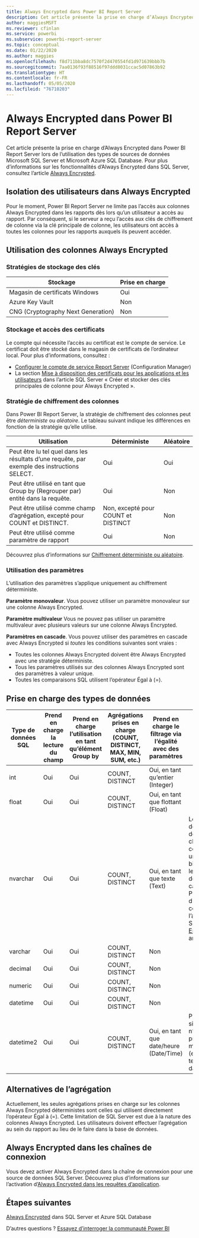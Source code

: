 ```yaml
---
title: Always Encrypted dans Power BI Report Server
description: Cet article présente la prise en charge d’Always Encrypted dans Power BI Report Server lors de l’utilisation des types de sources de données Microsoft SQL Server et Microsoft Azure SQL Database.
author: maggiesMSFT
ms.reviewer: cfinlan
ms.service: powerbi
ms.subservice: powerbi-report-server
ms.topic: conceptual
ms.date: 01/22/2020
ms.author: maggies
ms.openlocfilehash: f8d711bba8dc7570f2d470554fd1d971639bbb7b
ms.sourcegitcommit: 7aa0136f93f88516f97ddd8031ccac5d07863b92
ms.translationtype: HT
ms.contentlocale: fr-FR
ms.lasthandoff: 05/05/2020
ms.locfileid: "76710203"
---
```

# <a name="always-encrypted-in-power-bi-report-server"></a>Always Encrypted dans Power BI Report Server

Cet article présente la prise en charge d’Always Encrypted dans Power BI Report Server lors de l’utilisation des types de sources de données Microsoft SQL Server et Microsoft Azure SQL Database. Pour plus d’informations sur les fonctionnalités d’Always Encrypted dans SQL Server, consultez l’article [Always Encrypted](https://docs.microsoft.com/sql/relational-databases/security/encryption/always-encrypted-database-engine).

## <a name="always-encrypted-user-isolation"></a>Isolation des utilisateurs dans Always Encrypted

Pour le moment, Power BI Report Server ne limite pas l’accès aux colonnes Always Encrypted dans les rapports dès lors qu’un utilisateur a accès au rapport.  Par conséquent, si le serveur a reçu l’accès aux clés de chiffrement de colonne via la clé principale de colonne, les utilisateurs ont accès à toutes les colonnes pour les rapports auxquels ils peuvent accéder.

## <a name="always-encrypted-column-usage"></a>Utilisation des colonnes Always Encrypted

### <a name="key-storage-strategies"></a>Stratégies de stockage des clés

|Stockage  |Prise en charge  |
|---------|---------|
|Magasin de certificats Windows | Oui |
|Azure Key Vault | Non |
| CNG (Cryptography Next Generation) | Non |

### <a name="certificate-storage-and-access"></a>Stockage et accès des certificats

Le compte qui nécessite l’accès au certificat est le compte de service. Le certificat doit être stocké dans le magasin de certificats de l’ordinateur local. Pour plus d’informations, consultez :

- [Configurer le compte de service Report Server](https://docs.microsoft.com/sql/reporting-services/install-windows/configure-the-report-server-service-account-ssrs-configuration-manager) (Configuration Manager)
- La section [Mise à disposition des certificats pour les applications et les utilisateurs](https://docs.microsoft.com/sql/relational-databases/security/encryption/create-and-store-column-master-keys-always-encrypted#making-certificates-available-to-applications-and-users) dans l’article SQL Server « Créer et stocker des clés principales de colonne pour Always Encrypted ».

### <a name="column-encryption-strategy"></a>Stratégie de chiffrement des colonnes

Dans Power BI Report Server, la stratégie de chiffrement des colonnes peut être *déterministe* ou *aléatoire*. Le tableau suivant indique les différences en fonction de la stratégie qu’elle utilise.

|Utilisation  |Déterministe  |Aléatoire  |
|---------|---------|---------|
|Peut être lu tel quel dans les résultats d’une requête, par exemple des instructions SELECT. | Oui  | Oui  |
|Peut être utilisé en tant que Group by (Regrouper par) entité dans la requête. | Oui | Non |
|Peut être utilisé comme champ d’agrégation, excepté pour COUNT et DISTINCT. | Non, excepté pour COUNT et DISTINCT | Non |
|Peut être utilisé comme paramètre de rapport | Oui | Non |

Découvrez plus d’informations sur [Chiffrement déterministe ou aléatoire](https://docs.microsoft.com/sql/relational-databases/security/encryption/always-encrypted-database-engine#selecting--deterministic-or-randomized-encryption).

### <a name="parameter-usage"></a>Utilisation des paramètres

L’utilisation des paramètres s’applique uniquement au chiffrement déterministe.

**Paramètre monovaleur**.  Vous pouvez utiliser un paramètre monovaleur sur une colonne Always Encrypted.

**Paramètre multivaleur** Vous ne pouvez pas utiliser un paramètre multivaleur avec plusieurs valeurs sur une colonne Always Encrypted.

**Paramètres en cascade**. Vous pouvez utiliser des paramètres en cascade avec Always Encrypted si *toutes* les conditions suivantes sont vraies :

- Toutes les colonnes Always Encrypted doivent être Always Encrypted avec une stratégie déterministe.
- Tous les paramètres utilisés sur des colonnes Always Encrypted sont des paramètres à valeur unique.
- Toutes les comparaisons SQL utilisent l’opérateur Égal à (=).

## <a name="datatype-support"></a>Prise en charge des types de données

| Type de données SQL | Prend en charge la lecture du champ | Prend en charge l’utilisation en tant qu’élément Group by | Agrégations prises en charge (COUNT, DISTINCT, MAX, MIN, SUM, etc.) | Prend en charge le filtrage via l’égalité avec des paramètres | Notes |
| --- | --- | --- | --- | --- | --- |
| int | Oui | Oui | COUNT, DISTINCT | Oui, en tant qu’entier (Integer) |   |
| float | Oui | Oui | COUNT, DISTINCT | Oui, en tant que flottant (Float) |   |
| nvarchar | Oui | Oui | COUNT, DISTINCT | Oui, en tant que texte (Text) | Le chiffrement déterministe doit utiliser un classement de colonne avec un ordre de tri binaire 2 pour les colonnes de type caractère. Pour plus d’informations, consultez l’article SQL Server [Always Encrypted](https://docs.microsoft.com/sql/relational-databases/security/encryption/always-encrypted-database-engine#selecting--deterministic-or-randomized-encryption) article.  |
| varchar | Oui | Oui | COUNT, DISTINCT | Non |   |
| decimal | Oui | Oui | COUNT, DISTINCT | Non |   |
| numeric | Oui | Oui | COUNT, DISTINCT | Non |   |
| datetime | Oui | Oui | COUNT, DISTINCT | Non |   |
| datetime2 | Oui | Oui | COUNT, DISTINCT | Oui, en tant que date/heure (Date/Time) | Pris en charge si la colonne n’a pas de précision à la milliseconde (en d’autres termes, pas datetime2(0)) |

## <a name="aggregation-alternatives"></a>Alternatives de l’agrégation

Actuellement, les seules agrégations prises en charge sur les colonnes Always Encrypted déterministes sont celles qui utilisent directement l’opérateur Égal à (=). Cette limitation de SQL Server est due à la nature des colonnes Always Encrypted. Les utilisateurs doivent effectuer l’agrégation au sein du rapport au lieu de le faire dans la base de données.

## <a name="always-encrypted-in-connection-strings"></a>Always Encrypted dans les chaînes de connexion

Vous devez activer Always Encrypted dans la chaîne de connexion pour une source de données SQL Server. Découvrez plus d’informations sur l’activation d’[Always Encrypted dans les requêtes d’application](https://docs.microsoft.com/sql/relational-databases/security/encryption/develop-using-always-encrypted-with-net-framework-data-provider#enabling-always-encrypted-for-application-queries).

## <a name="next-steps"></a>Étapes suivantes

[Always Encrypted](https://docs.microsoft.com/sql/relational-databases/security/encryption/always-encrypted-database-engine) dans SQL Server et Azure SQL Database

D’autres questions ? [Essayez d’interroger la communauté Power BI](https://community.powerbi.com/)

